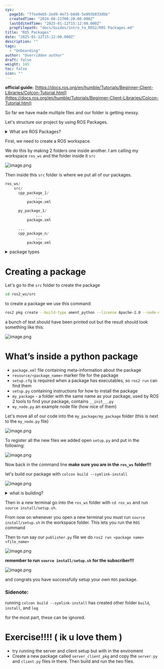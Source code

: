 ```yaml
---
sys:
  pageId: "7fea9eb5-2ed9-4e73-b6d6-5e093b833dbb"
  createdTime: "2024-08-21T00:28:00.000Z"
  lastEditedTime: "2025-01-12T15:12:00.000Z"
  propFilepath: "docs/Guides/intro_to_ROS2/ROS Packages.md"
title: "ROS Packages"
date: "2025-01-12T15:12:00.000Z"
description: ""
tags:
  - "Onboarding"
author: "Overridden author"
draft: false
weight: 145
toc: false
icon: ""
---
```


**official guide:** [https://docs.ros.org/en/humble/Tutorials/Beginner-Client-Libraries/Colcon-Tutorial.html](https://docs.ros.org/en/humble/Tutorials/Beginner-Client-Libraries/Colcon-Tutorial.html)

So far we have made multiple files and our folder is getting messy.

Let's structure our project by using ROS Packages.

<details>

<summary>What are ROS Packages?</summary>

ROS Packages are, as the name implies, packages of code that are highly sharable between ROS developers.

They consist of a folder, `package.xml` file, and source code

```python
      cpp_package_1/
		      ... imagine much code files here ..
          package.xml
```

</details>

First, we need to create a ROS workspace.

We do this by making 2 folders one inside another. I am calling my workspace `ros_ws` and the folder inside it `src`

![image.png](https://prod-files-secure.s3.us-west-2.amazonaws.com/d518164a-d88e-44d1-a4ee-3adb3bd8bce0/70706947-fd18-4537-a67b-e12946812d31/image.png?X-Amz-Algorithm=AWS4-HMAC-SHA256&X-Amz-Content-Sha256=UNSIGNED-PAYLOAD&X-Amz-Credential=ASIAZI2LB466W6U4RBOG%2F20250704%2Fus-west-2%2Fs3%2Faws4_request&X-Amz-Date=20250704T071118Z&X-Amz-Expires=3600&X-Amz-Security-Token=IQoJb3JpZ2luX2VjEB4aCXVzLXdlc3QtMiJGMEQCICtP57iru959469oAy3YhADvbijWvcGbN%2BUQpAF49ZCzAiBJ3yGaN1DmXg8L1a%2B0QHXGEnX%2FZXMEjaxTHcIdhJAvQSr%2FAwgnEAAaDDYzNzQyMzE4MzgwNSIMFRgctDxg6ybhYXLUKtwDi7o7wrbqlGkjrE2iolBJK3wXYp3DJ1D%2FuhFgeo0GjdH5CUp0BBCtDIQUXLvsYu%2F3kxrTTxa0B2EB579bQ4mF439xmJJy2v36dQf86VvekpBjhwGAhsumWRPF71LfldZKTyaO6TJ4%2FhEu%2BB38FGNhamk6gyquvMbDXKuecyBDIwALXv6GxLsC6KP6EU5Q5X0D2PUq6czmvVglR%2FcVoz%2F1FhmKGCQD%2BiUEYBI7D%2BlwPnkyRRj75jAvQ02XJDgmoJPd13bxgICzb18wl5tt8qErdB79TEbQHR63rO1ojB9491dPrSNkqKTY3pCwoYOx7PW72nYjvn92OTAwR3QHw4ZZVcRbBQFOhnf469UrrBJE1g5%2ByMvWxTwzFToUGy48SiArcsDBbkqbBkD%2FGXpXKLm%2F0n8T38gYKIUxAW0sGc7xGZz2HsPp%2FB4GCAHtq3w3zUX1IaYX9dCY2M7KF2PfsJ5lsj62P50ApcpwINz8QSMu5LT%2FrYEyWaL08tbzJ63uPY65HfYNNsGbgLLW%2Fxej5DI8lmyySEVnv%2BDNAZfvdrm%2BTWRj72k%2FZZp59rP9i72EXVYEdN7X8unx845LvgEzQyw7NpnoiefBITgZ1oY06HzlAnbY2GYwjiERl3J4Ly0w7uCdwwY6pgEtFvcbY3FCMsQuknJr7uo3aLgGTZon0zjCDQAZsG7XUTFwZavjot55Fvmzfi2ZzoHJQnEG9asF8Ps%2FQNI76waqTOQWb5JowbL%2FcutfUsNEvMivD4MCSCarr824rkz%2F3%2BLAay%2FKdxeY13QERKEATjeKzxiy8iic1wDfHY1c0PJ%2B9glnvQqRpbUXFerWiHfXulY1f94J7izOMcYcFgNP48zx8Ysb2NoD&X-Amz-Signature=daa6f0faa439ae0769ea0b26f9d2afade0dab769f71e507ce6ae13e4882de342&X-Amz-SignedHeaders=host&x-amz-checksum-mode=ENABLED&x-id=GetObject)

Then inside this `src` folder is where we put all of our packages.

```python
ros_ws/
    src/
      cpp_package_1/
		      ...
          package.xml

      py_package_1/
		      ...
          package.xml

      ...
      cpp_package_n/
		      ...
          package.xml

```

<details>

<summary>package types</summary>

packages can be either `C++` or python.

the intern file structure is different for each but for this guide we will stick to creating python packages

</details>

# Creating a package

Let's go to the `src` folder to create the package

```bash
cd ros2_ws/src
```

to create a package we use this command:

```bash
ros2 pkg create --build-type ament_python --license Apache-2.0 --node-name my_node my_package
```

a bunch of text should have been printed out but the result should look something like this:

![image.png](https://prod-files-secure.s3.us-west-2.amazonaws.com/d518164a-d88e-44d1-a4ee-3adb3bd8bce0/e6cf1e3f-8512-4a3e-b131-079f800bf3e8/image.png?X-Amz-Algorithm=AWS4-HMAC-SHA256&X-Amz-Content-Sha256=UNSIGNED-PAYLOAD&X-Amz-Credential=ASIAZI2LB466W6U4RBOG%2F20250704%2Fus-west-2%2Fs3%2Faws4_request&X-Amz-Date=20250704T071118Z&X-Amz-Expires=3600&X-Amz-Security-Token=IQoJb3JpZ2luX2VjEB4aCXVzLXdlc3QtMiJGMEQCICtP57iru959469oAy3YhADvbijWvcGbN%2BUQpAF49ZCzAiBJ3yGaN1DmXg8L1a%2B0QHXGEnX%2FZXMEjaxTHcIdhJAvQSr%2FAwgnEAAaDDYzNzQyMzE4MzgwNSIMFRgctDxg6ybhYXLUKtwDi7o7wrbqlGkjrE2iolBJK3wXYp3DJ1D%2FuhFgeo0GjdH5CUp0BBCtDIQUXLvsYu%2F3kxrTTxa0B2EB579bQ4mF439xmJJy2v36dQf86VvekpBjhwGAhsumWRPF71LfldZKTyaO6TJ4%2FhEu%2BB38FGNhamk6gyquvMbDXKuecyBDIwALXv6GxLsC6KP6EU5Q5X0D2PUq6czmvVglR%2FcVoz%2F1FhmKGCQD%2BiUEYBI7D%2BlwPnkyRRj75jAvQ02XJDgmoJPd13bxgICzb18wl5tt8qErdB79TEbQHR63rO1ojB9491dPrSNkqKTY3pCwoYOx7PW72nYjvn92OTAwR3QHw4ZZVcRbBQFOhnf469UrrBJE1g5%2ByMvWxTwzFToUGy48SiArcsDBbkqbBkD%2FGXpXKLm%2F0n8T38gYKIUxAW0sGc7xGZz2HsPp%2FB4GCAHtq3w3zUX1IaYX9dCY2M7KF2PfsJ5lsj62P50ApcpwINz8QSMu5LT%2FrYEyWaL08tbzJ63uPY65HfYNNsGbgLLW%2Fxej5DI8lmyySEVnv%2BDNAZfvdrm%2BTWRj72k%2FZZp59rP9i72EXVYEdN7X8unx845LvgEzQyw7NpnoiefBITgZ1oY06HzlAnbY2GYwjiERl3J4Ly0w7uCdwwY6pgEtFvcbY3FCMsQuknJr7uo3aLgGTZon0zjCDQAZsG7XUTFwZavjot55Fvmzfi2ZzoHJQnEG9asF8Ps%2FQNI76waqTOQWb5JowbL%2FcutfUsNEvMivD4MCSCarr824rkz%2F3%2BLAay%2FKdxeY13QERKEATjeKzxiy8iic1wDfHY1c0PJ%2B9glnvQqRpbUXFerWiHfXulY1f94J7izOMcYcFgNP48zx8Ysb2NoD&X-Amz-Signature=4eb30507ee2518e32cbe4fc957352d59c4eac2a27d02ec90a33bfdaad4de674b&X-Amz-SignedHeaders=host&x-amz-checksum-mode=ENABLED&x-id=GetObject)

# What’s inside a python package

- `package.xml` file containing meta-information about the package
- `resource/<package_name>` marker file for the package
- `setup.cfg` is required when a package has executables, so `ros2 run` can find them
- `setup.py` containing instructions for how to install the package
- `my_package` - a folder with the same name as your package, used by ROS 2 tools to find your package, contains `__init__.py`
- `my_node.py` an example node file (how nice of them)

Let's move all of our code into the `my_package/my_package` folder (this is next to the `my_node.py` file)

![image.png](https://prod-files-secure.s3.us-west-2.amazonaws.com/d518164a-d88e-44d1-a4ee-3adb3bd8bce0/9ce58f11-0da9-4d3e-b86d-506a9685d378/image.png?X-Amz-Algorithm=AWS4-HMAC-SHA256&X-Amz-Content-Sha256=UNSIGNED-PAYLOAD&X-Amz-Credential=ASIAZI2LB466W6U4RBOG%2F20250704%2Fus-west-2%2Fs3%2Faws4_request&X-Amz-Date=20250704T071118Z&X-Amz-Expires=3600&X-Amz-Security-Token=IQoJb3JpZ2luX2VjEB4aCXVzLXdlc3QtMiJGMEQCICtP57iru959469oAy3YhADvbijWvcGbN%2BUQpAF49ZCzAiBJ3yGaN1DmXg8L1a%2B0QHXGEnX%2FZXMEjaxTHcIdhJAvQSr%2FAwgnEAAaDDYzNzQyMzE4MzgwNSIMFRgctDxg6ybhYXLUKtwDi7o7wrbqlGkjrE2iolBJK3wXYp3DJ1D%2FuhFgeo0GjdH5CUp0BBCtDIQUXLvsYu%2F3kxrTTxa0B2EB579bQ4mF439xmJJy2v36dQf86VvekpBjhwGAhsumWRPF71LfldZKTyaO6TJ4%2FhEu%2BB38FGNhamk6gyquvMbDXKuecyBDIwALXv6GxLsC6KP6EU5Q5X0D2PUq6czmvVglR%2FcVoz%2F1FhmKGCQD%2BiUEYBI7D%2BlwPnkyRRj75jAvQ02XJDgmoJPd13bxgICzb18wl5tt8qErdB79TEbQHR63rO1ojB9491dPrSNkqKTY3pCwoYOx7PW72nYjvn92OTAwR3QHw4ZZVcRbBQFOhnf469UrrBJE1g5%2ByMvWxTwzFToUGy48SiArcsDBbkqbBkD%2FGXpXKLm%2F0n8T38gYKIUxAW0sGc7xGZz2HsPp%2FB4GCAHtq3w3zUX1IaYX9dCY2M7KF2PfsJ5lsj62P50ApcpwINz8QSMu5LT%2FrYEyWaL08tbzJ63uPY65HfYNNsGbgLLW%2Fxej5DI8lmyySEVnv%2BDNAZfvdrm%2BTWRj72k%2FZZp59rP9i72EXVYEdN7X8unx845LvgEzQyw7NpnoiefBITgZ1oY06HzlAnbY2GYwjiERl3J4Ly0w7uCdwwY6pgEtFvcbY3FCMsQuknJr7uo3aLgGTZon0zjCDQAZsG7XUTFwZavjot55Fvmzfi2ZzoHJQnEG9asF8Ps%2FQNI76waqTOQWb5JowbL%2FcutfUsNEvMivD4MCSCarr824rkz%2F3%2BLAay%2FKdxeY13QERKEATjeKzxiy8iic1wDfHY1c0PJ%2B9glnvQqRpbUXFerWiHfXulY1f94J7izOMcYcFgNP48zx8Ysb2NoD&X-Amz-Signature=8d4ed14833a7d431049ba9f513e0cc15788a5eac5cfb1c320a219c622ccc6da2&X-Amz-SignedHeaders=host&x-amz-checksum-mode=ENABLED&x-id=GetObject)

To register all the new files we added open `setup.py` and put in the following:

![image.png](https://prod-files-secure.s3.us-west-2.amazonaws.com/d518164a-d88e-44d1-a4ee-3adb3bd8bce0/1cd7c262-4cae-4496-9d75-c178537d24a2/image.png?X-Amz-Algorithm=AWS4-HMAC-SHA256&X-Amz-Content-Sha256=UNSIGNED-PAYLOAD&X-Amz-Credential=ASIAZI2LB466W6U4RBOG%2F20250704%2Fus-west-2%2Fs3%2Faws4_request&X-Amz-Date=20250704T071118Z&X-Amz-Expires=3600&X-Amz-Security-Token=IQoJb3JpZ2luX2VjEB4aCXVzLXdlc3QtMiJGMEQCICtP57iru959469oAy3YhADvbijWvcGbN%2BUQpAF49ZCzAiBJ3yGaN1DmXg8L1a%2B0QHXGEnX%2FZXMEjaxTHcIdhJAvQSr%2FAwgnEAAaDDYzNzQyMzE4MzgwNSIMFRgctDxg6ybhYXLUKtwDi7o7wrbqlGkjrE2iolBJK3wXYp3DJ1D%2FuhFgeo0GjdH5CUp0BBCtDIQUXLvsYu%2F3kxrTTxa0B2EB579bQ4mF439xmJJy2v36dQf86VvekpBjhwGAhsumWRPF71LfldZKTyaO6TJ4%2FhEu%2BB38FGNhamk6gyquvMbDXKuecyBDIwALXv6GxLsC6KP6EU5Q5X0D2PUq6czmvVglR%2FcVoz%2F1FhmKGCQD%2BiUEYBI7D%2BlwPnkyRRj75jAvQ02XJDgmoJPd13bxgICzb18wl5tt8qErdB79TEbQHR63rO1ojB9491dPrSNkqKTY3pCwoYOx7PW72nYjvn92OTAwR3QHw4ZZVcRbBQFOhnf469UrrBJE1g5%2ByMvWxTwzFToUGy48SiArcsDBbkqbBkD%2FGXpXKLm%2F0n8T38gYKIUxAW0sGc7xGZz2HsPp%2FB4GCAHtq3w3zUX1IaYX9dCY2M7KF2PfsJ5lsj62P50ApcpwINz8QSMu5LT%2FrYEyWaL08tbzJ63uPY65HfYNNsGbgLLW%2Fxej5DI8lmyySEVnv%2BDNAZfvdrm%2BTWRj72k%2FZZp59rP9i72EXVYEdN7X8unx845LvgEzQyw7NpnoiefBITgZ1oY06HzlAnbY2GYwjiERl3J4Ly0w7uCdwwY6pgEtFvcbY3FCMsQuknJr7uo3aLgGTZon0zjCDQAZsG7XUTFwZavjot55Fvmzfi2ZzoHJQnEG9asF8Ps%2FQNI76waqTOQWb5JowbL%2FcutfUsNEvMivD4MCSCarr824rkz%2F3%2BLAay%2FKdxeY13QERKEATjeKzxiy8iic1wDfHY1c0PJ%2B9glnvQqRpbUXFerWiHfXulY1f94J7izOMcYcFgNP48zx8Ysb2NoD&X-Amz-Signature=383429970a31929676f68bedaf05d05c3dd2f9d8a58d4cdd50ac8f2e480e16f8&X-Amz-SignedHeaders=host&x-amz-checksum-mode=ENABLED&x-id=GetObject)

Now back in the command line **make sure you are in the** **`ros_ws`** **folder!!!**

let's build our package with `colcon build --symlink-install`

![image.png](https://prod-files-secure.s3.us-west-2.amazonaws.com/d518164a-d88e-44d1-a4ee-3adb3bd8bce0/2f2a0d27-b173-48fd-b189-5f5c0ce65619/image.png?X-Amz-Algorithm=AWS4-HMAC-SHA256&X-Amz-Content-Sha256=UNSIGNED-PAYLOAD&X-Amz-Credential=ASIAZI2LB466W6U4RBOG%2F20250704%2Fus-west-2%2Fs3%2Faws4_request&X-Amz-Date=20250704T071118Z&X-Amz-Expires=3600&X-Amz-Security-Token=IQoJb3JpZ2luX2VjEB4aCXVzLXdlc3QtMiJGMEQCICtP57iru959469oAy3YhADvbijWvcGbN%2BUQpAF49ZCzAiBJ3yGaN1DmXg8L1a%2B0QHXGEnX%2FZXMEjaxTHcIdhJAvQSr%2FAwgnEAAaDDYzNzQyMzE4MzgwNSIMFRgctDxg6ybhYXLUKtwDi7o7wrbqlGkjrE2iolBJK3wXYp3DJ1D%2FuhFgeo0GjdH5CUp0BBCtDIQUXLvsYu%2F3kxrTTxa0B2EB579bQ4mF439xmJJy2v36dQf86VvekpBjhwGAhsumWRPF71LfldZKTyaO6TJ4%2FhEu%2BB38FGNhamk6gyquvMbDXKuecyBDIwALXv6GxLsC6KP6EU5Q5X0D2PUq6czmvVglR%2FcVoz%2F1FhmKGCQD%2BiUEYBI7D%2BlwPnkyRRj75jAvQ02XJDgmoJPd13bxgICzb18wl5tt8qErdB79TEbQHR63rO1ojB9491dPrSNkqKTY3pCwoYOx7PW72nYjvn92OTAwR3QHw4ZZVcRbBQFOhnf469UrrBJE1g5%2ByMvWxTwzFToUGy48SiArcsDBbkqbBkD%2FGXpXKLm%2F0n8T38gYKIUxAW0sGc7xGZz2HsPp%2FB4GCAHtq3w3zUX1IaYX9dCY2M7KF2PfsJ5lsj62P50ApcpwINz8QSMu5LT%2FrYEyWaL08tbzJ63uPY65HfYNNsGbgLLW%2Fxej5DI8lmyySEVnv%2BDNAZfvdrm%2BTWRj72k%2FZZp59rP9i72EXVYEdN7X8unx845LvgEzQyw7NpnoiefBITgZ1oY06HzlAnbY2GYwjiERl3J4Ly0w7uCdwwY6pgEtFvcbY3FCMsQuknJr7uo3aLgGTZon0zjCDQAZsG7XUTFwZavjot55Fvmzfi2ZzoHJQnEG9asF8Ps%2FQNI76waqTOQWb5JowbL%2FcutfUsNEvMivD4MCSCarr824rkz%2F3%2BLAay%2FKdxeY13QERKEATjeKzxiy8iic1wDfHY1c0PJ%2B9glnvQqRpbUXFerWiHfXulY1f94J7izOMcYcFgNP48zx8Ysb2NoD&X-Amz-Signature=bc2a04f1a90c4fb90b2f318b217cc7e77aa8cc4f034e1226b37c4e938b3a96dd&X-Amz-SignedHeaders=host&x-amz-checksum-mode=ENABLED&x-id=GetObject)

<details>

<summary>what is building?</summary>

if you are a CS major at Rose-Hulman you will learn the answer to this in CSSE132

but TLDR; is it combines all the code files into one program that can be run easily 

</details>

Then in a new terminal go into the `ros_ws` folder with `cd ros_ws` and run `source install/setup.sh`. 

From now on whenever you open a new terminal you must run `source install/setup.sh` in the workspace folder. This lets you run the `ROS` command

Then to run say our `publisher.py` file we do `ros2 run <package name> <file_name>`

![image.png](https://prod-files-secure.s3.us-west-2.amazonaws.com/d518164a-d88e-44d1-a4ee-3adb3bd8bce0/4f4b1219-3a44-4632-aa0a-ce3471699f59/image.png?X-Amz-Algorithm=AWS4-HMAC-SHA256&X-Amz-Content-Sha256=UNSIGNED-PAYLOAD&X-Amz-Credential=ASIAZI2LB466W6U4RBOG%2F20250704%2Fus-west-2%2Fs3%2Faws4_request&X-Amz-Date=20250704T071118Z&X-Amz-Expires=3600&X-Amz-Security-Token=IQoJb3JpZ2luX2VjEB4aCXVzLXdlc3QtMiJGMEQCICtP57iru959469oAy3YhADvbijWvcGbN%2BUQpAF49ZCzAiBJ3yGaN1DmXg8L1a%2B0QHXGEnX%2FZXMEjaxTHcIdhJAvQSr%2FAwgnEAAaDDYzNzQyMzE4MzgwNSIMFRgctDxg6ybhYXLUKtwDi7o7wrbqlGkjrE2iolBJK3wXYp3DJ1D%2FuhFgeo0GjdH5CUp0BBCtDIQUXLvsYu%2F3kxrTTxa0B2EB579bQ4mF439xmJJy2v36dQf86VvekpBjhwGAhsumWRPF71LfldZKTyaO6TJ4%2FhEu%2BB38FGNhamk6gyquvMbDXKuecyBDIwALXv6GxLsC6KP6EU5Q5X0D2PUq6czmvVglR%2FcVoz%2F1FhmKGCQD%2BiUEYBI7D%2BlwPnkyRRj75jAvQ02XJDgmoJPd13bxgICzb18wl5tt8qErdB79TEbQHR63rO1ojB9491dPrSNkqKTY3pCwoYOx7PW72nYjvn92OTAwR3QHw4ZZVcRbBQFOhnf469UrrBJE1g5%2ByMvWxTwzFToUGy48SiArcsDBbkqbBkD%2FGXpXKLm%2F0n8T38gYKIUxAW0sGc7xGZz2HsPp%2FB4GCAHtq3w3zUX1IaYX9dCY2M7KF2PfsJ5lsj62P50ApcpwINz8QSMu5LT%2FrYEyWaL08tbzJ63uPY65HfYNNsGbgLLW%2Fxej5DI8lmyySEVnv%2BDNAZfvdrm%2BTWRj72k%2FZZp59rP9i72EXVYEdN7X8unx845LvgEzQyw7NpnoiefBITgZ1oY06HzlAnbY2GYwjiERl3J4Ly0w7uCdwwY6pgEtFvcbY3FCMsQuknJr7uo3aLgGTZon0zjCDQAZsG7XUTFwZavjot55Fvmzfi2ZzoHJQnEG9asF8Ps%2FQNI76waqTOQWb5JowbL%2FcutfUsNEvMivD4MCSCarr824rkz%2F3%2BLAay%2FKdxeY13QERKEATjeKzxiy8iic1wDfHY1c0PJ%2B9glnvQqRpbUXFerWiHfXulY1f94J7izOMcYcFgNP48zx8Ysb2NoD&X-Amz-Signature=862708369891705d6810e97feaf4fba6f8e347b8fc5762ed30e00a75c5e67385&X-Amz-SignedHeaders=host&x-amz-checksum-mode=ENABLED&x-id=GetObject)

**remember to run** **`source install/setup.sh`** **for the subscriber!!!**

![image.png](https://prod-files-secure.s3.us-west-2.amazonaws.com/d518164a-d88e-44d1-a4ee-3adb3bd8bce0/02121119-dad4-49ec-8356-c956108b4243/image.png?X-Amz-Algorithm=AWS4-HMAC-SHA256&X-Amz-Content-Sha256=UNSIGNED-PAYLOAD&X-Amz-Credential=ASIAZI2LB466W6U4RBOG%2F20250704%2Fus-west-2%2Fs3%2Faws4_request&X-Amz-Date=20250704T071118Z&X-Amz-Expires=3600&X-Amz-Security-Token=IQoJb3JpZ2luX2VjEB4aCXVzLXdlc3QtMiJGMEQCICtP57iru959469oAy3YhADvbijWvcGbN%2BUQpAF49ZCzAiBJ3yGaN1DmXg8L1a%2B0QHXGEnX%2FZXMEjaxTHcIdhJAvQSr%2FAwgnEAAaDDYzNzQyMzE4MzgwNSIMFRgctDxg6ybhYXLUKtwDi7o7wrbqlGkjrE2iolBJK3wXYp3DJ1D%2FuhFgeo0GjdH5CUp0BBCtDIQUXLvsYu%2F3kxrTTxa0B2EB579bQ4mF439xmJJy2v36dQf86VvekpBjhwGAhsumWRPF71LfldZKTyaO6TJ4%2FhEu%2BB38FGNhamk6gyquvMbDXKuecyBDIwALXv6GxLsC6KP6EU5Q5X0D2PUq6czmvVglR%2FcVoz%2F1FhmKGCQD%2BiUEYBI7D%2BlwPnkyRRj75jAvQ02XJDgmoJPd13bxgICzb18wl5tt8qErdB79TEbQHR63rO1ojB9491dPrSNkqKTY3pCwoYOx7PW72nYjvn92OTAwR3QHw4ZZVcRbBQFOhnf469UrrBJE1g5%2ByMvWxTwzFToUGy48SiArcsDBbkqbBkD%2FGXpXKLm%2F0n8T38gYKIUxAW0sGc7xGZz2HsPp%2FB4GCAHtq3w3zUX1IaYX9dCY2M7KF2PfsJ5lsj62P50ApcpwINz8QSMu5LT%2FrYEyWaL08tbzJ63uPY65HfYNNsGbgLLW%2Fxej5DI8lmyySEVnv%2BDNAZfvdrm%2BTWRj72k%2FZZp59rP9i72EXVYEdN7X8unx845LvgEzQyw7NpnoiefBITgZ1oY06HzlAnbY2GYwjiERl3J4Ly0w7uCdwwY6pgEtFvcbY3FCMsQuknJr7uo3aLgGTZon0zjCDQAZsG7XUTFwZavjot55Fvmzfi2ZzoHJQnEG9asF8Ps%2FQNI76waqTOQWb5JowbL%2FcutfUsNEvMivD4MCSCarr824rkz%2F3%2BLAay%2FKdxeY13QERKEATjeKzxiy8iic1wDfHY1c0PJ%2B9glnvQqRpbUXFerWiHfXulY1f94J7izOMcYcFgNP48zx8Ysb2NoD&X-Amz-Signature=83723b1c2eac16e57455d4e350afe7eeb9c999b015922afebf9223437bb6586f&X-Amz-SignedHeaders=host&x-amz-checksum-mode=ENABLED&x-id=GetObject)

and congrats you have successfully setup your own `ROS` package.

### Sidenote:

running `colcon build --symlink-install` has created other folder `build`, `install`, and `log`

for the most part, these can be ignored.

# Exercise!!!! ( ik u love them )

- try running the server and client setup but with in the enviroment
- Create a new package called `server_client_pkg` and copy the `server.py` and `client.py` files in there. Then build and run the two files.
